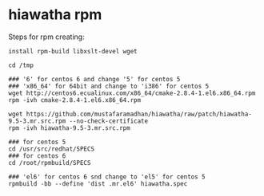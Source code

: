 hiawatha rpm
========

Steps for rpm creating:

    install rpm-build libxslt-devel wget
    
    cd /tmp
    
    ### '6' for centos 6 and change '5' for centos 5
    ### 'x86_64' for 64bit and change to 'i386' for centos 5
    wget http://centos6.ecualinux.com/x86_64/cmake-2.8.4-1.el6.x86_64.rpm
    rpm -ivh cmake-2.8.4-1.el6.x86_64.rpm
    
    wget https://github.com/mustafaramadhan/hiawatha/raw/patch/hiawatha-9.5-3.mr.src.rpm --no-check-certificate
    rpm -ivh hiawatha-9.5-3.mr.src.rpm
    
    ### for centos 5
    cd /usr/src/redhat/SPECS
    ### for centos 6
    cd /root/rpmbuild/SPECS
    
    ### 'el6' for centos 6 snd change to 'el5' for centos 5
    rpmbuild -bb --define 'dist .mr.el6' hiawatha.spec
    
    
